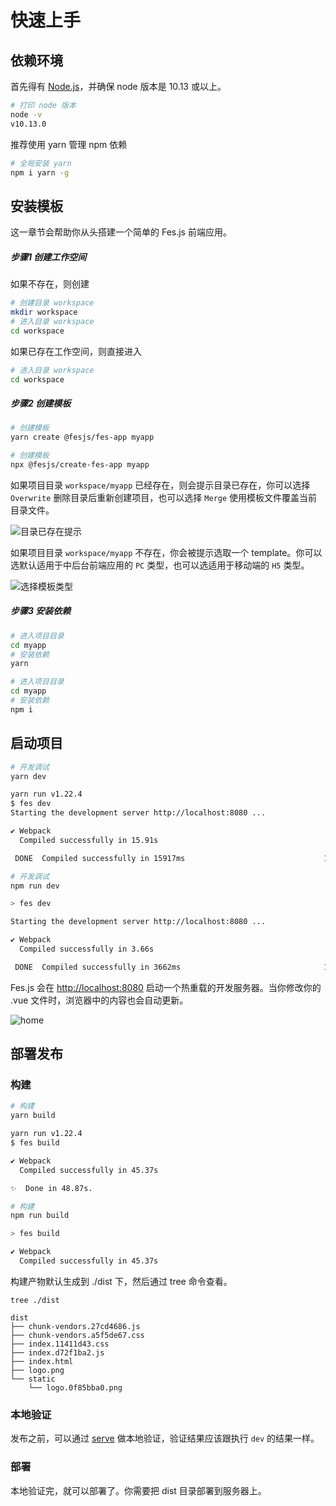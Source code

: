 # 快速上手

## 依赖环境
首先得有 [Node.js](https://nodejs.org/)，并确保 node 版本是 10.13 或以上。
```bash
# 打印 node 版本
node -v
v10.13.0
```
推荐使用 yarn 管理 npm 依赖
```bash
# 全局安装 yarn
npm i yarn -g
```

## 安装模板

这一章节会帮助你从头搭建一个简单的 Fes.js 前端应用。

##### 步骤1 创建工作空间     
如果不存在，则创建
```bash
# 创建目录 workspace
mkdir workspace
# 进入目录 workspace
cd workspace
```
如果已存在工作空间，则直接进入
```bash
# 进入目录 workspace
cd workspace
```

##### 步骤2 创建模板
<CodeGroup>
  <CodeGroupItem title="YARN" active>

```bash
# 创建模板
yarn create @fesjs/fes-app myapp
```

  </CodeGroupItem>

  <CodeGroupItem title="NPM">

```bash
# 创建模板
npx @fesjs/create-fes-app myapp
```

  </CodeGroupItem>
</CodeGroup>


如果项目目录 `workspace/myapp` 已经存在，则会提示目录已存在，你可以选择 `Overwrite` 删除目录后重新创建项目，也可以选择 `Merge` 使用模板文件覆盖当前目录文件。      
<!-- ![目录已存在提示](/pickTemplateTip.png) -->
<img :src="$withBase('pickTemplateTip.png')" alt="目录已存在提示">

如果项目目录 `workspace/myapp` 不存在，你会被提示选取一个 template。你可以选默认适用于中后台前端应用的 `PC` 类型，也可以选适用于移动端的 `H5` 类型。      

<!-- ![选择模板类型](/pickTemplate.png) -->
<img :src="$withBase('pickTemplate.png')" alt="选择模板类型">

##### 步骤3 安装依赖
<CodeGroup>
  <CodeGroupItem title="YARN" active>

```bash
# 进入项目目录
cd myapp
# 安装依赖
yarn 
```

  </CodeGroupItem>

  <CodeGroupItem title="NPM">

```bash
# 进入项目目录
cd myapp
# 安装依赖
npm i 
```

  </CodeGroupItem>
</CodeGroup>

##  启动项目
<CodeGroup>
  <CodeGroupItem title="YARN" active>

```bash
# 开发调试
yarn dev

yarn run v1.22.4
$ fes dev
Starting the development server http://localhost:8080 ...

✔ Webpack
  Compiled successfully in 15.91s

 DONE  Compiled successfully in 15917ms                               11:17:08 AM
```

  </CodeGroupItem>

  <CodeGroupItem title="NPM">

```bash
# 开发调试
npm run dev

> fes dev

Starting the development server http://localhost:8080 ...

✔ Webpack
  Compiled successfully in 3.66s

 DONE  Compiled successfully in 3662ms                                11:17:46 AM
```

  </CodeGroupItem>
</CodeGroup>


Fes.js 会在 [http://localhost:8080](http://localhost:8080) 启动一个热重载的开发服务器。当你修改你的 .vue 文件时，浏览器中的内容也会自动更新。

<!-- ![home](/home.png) -->
<img :src="$withBase('home.png')" alt="home">


## 部署发布

### 构建
<CodeGroup>
  <CodeGroupItem title="YARN" active>

```bash
# 构建
yarn build

yarn run v1.22.4
$ fes build

✔ Webpack
  Compiled successfully in 45.37s

✨  Done in 48.87s.
```

  </CodeGroupItem>

  <CodeGroupItem title="NPM">

```bash
# 构建
npm run build

> fes build

✔ Webpack
  Compiled successfully in 45.37s
```

  </CodeGroupItem>
</CodeGroup>

构建产物默认生成到 ./dist 下，然后通过 tree 命令查看。
```base
tree ./dist

dist
├── chunk-vendors.27cd4686.js
├── chunk-vendors.a5f5de67.css
├── index.11411d43.css
├── index.d72f1ba2.js
├── index.html
├── logo.png
└── static
    └── logo.0f85bba0.png
```

### 本地验证
发布之前，可以通过 [serve](https://github.com/vercel/serve) 做本地验证，验证结果应该跟执行 `dev` 的结果一样。


### 部署
本地验证完，就可以部署了。你需要把 dist 目录部署到服务器上。